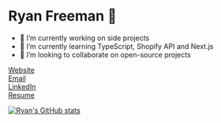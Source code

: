 # Ryan Freeman 👋

- 🔭 I’m currently working on side projects
- 🌱 I’m currently learning TypeScript, Shopify API and Next.js
- 👯 I’m looking to collaborate on open-source projects

[Website](https://ryanfreeman.dev)  
[Email](mailto:hello@ryanfreeman.dev)  
[LinkedIn](https://linkedin.com/in/r-freeman/)  
[Resume](https://resume.ryanfreeman.dev)

[![Ryan's GitHub stats](https://github-readme-stats.vercel.app/api/top-langs/?username=r-freeman&theme=dark&layout=compact)](https://github.com/anuraghazra/github-readme-stats)
